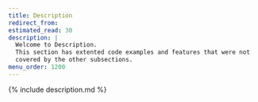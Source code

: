 ```yaml
---
title: Description
redirect_from:
estimated_read: 30
description: |
  Welcome to Description.
  This section has extented code examples and features that were not
  covered by the other subsections.
menu_order: 1200
---
```


{% include description.md %}
